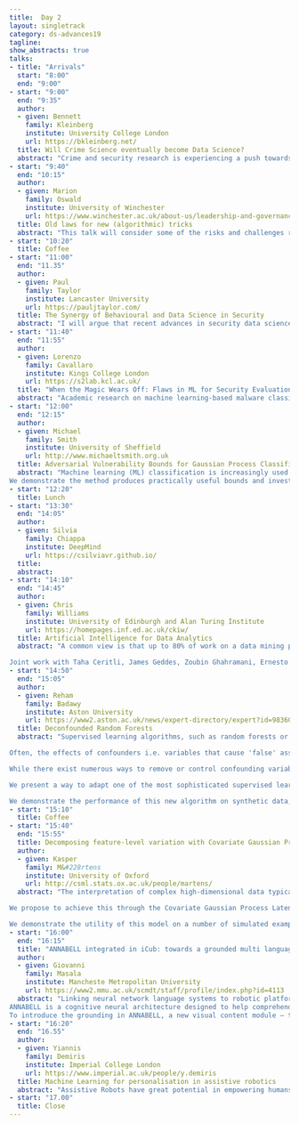 ```yaml
---
title:  Day 2
layout: singletrack
category: ds-advances19
tagline: 
show_abstracts: true
talks:
- title: "Arrivals"
  start: "8:00"
  end: "9:00"
- start: "9:00"
  end: "9:35"
  author:
  - given: Bennett
    family: Kleinberg
    institute: University College London
    url: https://bkleinberg.net/
  title: Will Crime Science eventually become Data Science?
  abstract: "Crime and security research is experiencing a push towards data science fueled by new challenges and stakeholder demand. With an increasing interest in understanding problems at scale and finding needles in haystacks, automated methods and data-driven approaches are embraced with the promise of solving long-standing and emerging problems. This talk will address the question of whether crime and security science will eventually become data science. It will outline ongoing work that harnesses data science for existing and emerging crime problems. The talk further discusses why we need to embrace data science and why we should cautious about doing so, and will highlight fallacies in the understanding of data science for crime science and provide an outlook on the merger of the disciplines."
- start: "9:40"
  end: "10:15"
  author:
  - given: Marion
    family: Oswald
    institute: University of Winchester
    url: https://www.winchester.ac.uk/about-us/leadership-and-governance/staff-directory/staff-profiles/oswald.php
  title: Old laws for new (algorithmic) tricks
  abstract: "This talk will consider some of the risks and challenges raised by the use of algorithm-assisted decision-making and predictive machine learning tools by the public sector, with a particular focus on policing and security. Alongside, it reviews a number of long-standing English administrative law rules designed to regulate the discretionary power of the state. The principles of administrative law are concerned with human decisions involved in the exercise of state power and discretion, thus offering a promising avenue for the regulation of the growing number of AI methods and applications deployed within the public sector. This talk will re-frame key rules for the new algorithmic environment and argues that 'old' law-interpreted for a new context-can help guide lawyers, data scientists and public sector practitioners alike when considering the development and deployment of new algorithmic tools."
- start: "10:20"
  title: Coffee
- start: "11:00"
  end: "11.35"
  author:
  - given: Paul
    family: Taylor
    institute: Lancaster University
    url: https://pauljtaylor.com/
  title: The Synergy of Behavioural and Data Science in Security
  abstract: "I will argue that recent advances in security data science have come not from statistical innovation but from innovation produced by behavioural theory. This is because the behavioural sciences have much to say about what to measure and how such measurement should be organised within data models. Behavioural science illuminates what predictors are useful, which makes tractable the statistical handling of complex social data. I will illustrate this behaviour—data science synergy by showing how research on insider threat derived a novel measure of social cohesion that differentiates insiders from their coworkers with greater accuracy than complex, mass-variable solutions. I will end by highlighting an enduring behavioural science problem in urgent need of some data science."
- start: "11:40"
  end: "11:55"
  author:
  - given: Lorenzo
    family: Cavallaro
    institute: Kings College London
    url: https://s2lab.kcl.ac.uk/
  title: "When the Magic Wears Off: Flaws in ML for Security Evaluations (and What to Do about It)"
  abstract: "Academic research on machine learning-based malware classification appears to leave very little room for improvement, boasting F1 performance figures of up to 0.99. Is the problem solved? In this talk, we argue that there is an endemic issue of inflated results due to two pervasive sources of experimental bias: spatial bias, caused by distributions of training and testing data not representative of a real-world deployment, and temporal bias, caused by incorrect splits of training and testing sets (e.g., in cross-validation) leading to impossible configurations. To overcome this issue, we propose a set of space and time constraints for experiment design. Furthermore, we introduce a new metric that summarizes the performance of a classifier over time, i.e., its expected robustness in a real-world setting. Finally, we present an algorithm to tune the performance of a given classifier. We have implemented our solutions in TESSERACT, an open source evaluation framework that allows a fair comparison of malware classifiers in a realistic setting. We used TESSERACT to evaluate two well-known malware classifiers from the literature on a dataset of 129K applications, demonstrating the distortion of results due to experimental bias and showcasing significant improvements from tuning."
- start: "12:00"
  end: "12:15"
  author:
  - given: Michael
    family: Smith
    institute: University of Sheffield
    url: http://www.michaeltsmith.org.uk
  title: Adversarial Vulnerability Bounds for Gaussian Process Classification
  abstract: "Machine learning (ML) classification is increasingly used in safety-critical systems. Protecting ML classifiers from adversarial examples (AEs) is crucial. In this paper we produce a bound that holds for the entire input domain, thus bounding the potential for any future adversarial method to cause misclassification. We use Gaussian process classification (GPC) due to its strong priors and uncertainty quantification and frame the problem as bounding the number of inputs that need perturbing to cause a confidently classified point to be confidently misclassified. 
We demonstrate the method produces practically useful bounds and investigate the effect of regularisation, comparing the results to logistic regression (LR). The method provides formal guarantees on the robustness of GPC."
- start: "12:20"
  title: Lunch
- start: "13:30"
  end: "14:05"
  author:
  - given: Silvia
    family: Chiappa
    institute: DeepMind
    url: https://csilviavr.github.io/
  title: 
  abstract: 
- start: "14:10"
  end: "14:45"
  author:
  - given: Chris
    family: Williams
    institute: University of Edinburgh and Alan Turing Institute
    url: https://homepages.inf.ed.ac.uk/ckiw/
  title: Artificial Intelligence for Data Analytics
  abstract: "A common view is that up to 80% of work on a data mining project is involved in data understanding, cleaning and preparation, yet machine learning has not focused very much on these topics.  I will describe issues around data parsing, obtaining (or inferring) a data dictionary, data integration, entity resolution, structural variability, identifying and repairing missing data, and anomaly detection and repair. I will discuss work from the AIDA project at the Alan Turing Institute which addresses some of these issues.

Joint work with Taha Ceritli, James Geddes, Zoubin Ghahramani, Ernesto Jimenez-Ruiz, Ian Horrocks, Alfredo Nazabal, Tomas Petricek, Charles Sutton, and Gerrit Van Den Burg."
- start: "14:50"
  end: "15:05"
  author:
  - given: Reham
    family: Badawy
    institute: Aston University
    url: https://www2.aston.ac.uk/news/expert-directory/expert?id=98360016-3d2b-4d49-9832-01adb6afcec3
  title: Deconfounded Random Forests
  abstract: "Supervised learning algorithms, such as random forests or deep nets, &#34;are associational&#34; techniques that attempt to optimise their parameters to infer an input-output relationship from data. However, association does not imply causation, and thus they often fail to generalise depending upon the specific causal structure generating the data. Research in adversarial examples and simple innocuous perturbations in image recognition reflect this. With little integration of expert domain knowledge and information on the data generating process, they are blind to the wider causal structure in which the specific input-output relationship of interest is embedded. 

Often, the effects of confounders i.e. variables that cause 'false' associations, must be ‘blocked’ or ‘controlled’ for, as they prevent accurate assessment of the predictive accuracy of the supervised learning when the causal setting changes. This situation, in which the causal structure is different between training/test data and the population data, occurs in most practical settings, which means that supervised learning algorithms are often useless in practice, and cross-validated results are unreliable. 

While there exist numerous ways to remove or control confounding variables including randomisation, restriction and matching, these are only applicable at the time of study design. Often, a single experimental dataset is such that it is not possible to estimate the extent to which the supervised learning algorithm will generalize to different causal settings. 

We present a way to adapt one of the most sophisticated supervised learning algorithms - random forests - to detect confounding within the structure of the model after training, we call this the &#34;deconfounded random forest&#34;. We also show how to modify the training step of the random forest in order to minimize the effect of known confounders, without the need for classical deconfounding methods such as stratification, which often requires excessively large amounts of data and may not be feasible if certain variables were not measured when the data was generated. 

We demonstrate the performance of this new algorithm on synthetic data, and on a real-world example in health informatics from an experiment using smartphones where the confounding effect is particularly strong. This is a prevailing problem in health informatics since there exists a complex relationship between patient-specific characteristics to clinically relevant endpoints which may be confounded by biological variation, as well as social and environmental factors that obstruct the naïve supervised model’s ability to generalise to different causal settings."
- start: "15:10"
  title: Coffee
- start: "15:40"
  end: "15:55"
  title: Decomposing feature-level variation with Covariate Gaussian Process Latent Variable Models
  author: 
  - given: Kasper
    family: M&#228rtens
    institute: University of Oxford
    url: http://csml.stats.ox.ac.uk/people/martens/
  abstract: "The interpretation of complex high-dimensional data typically requires the use of dimensionality reduction techniques to extract explanatory low-dimensional representations. However, these representations may not be sufficient or appropriate to aid interpretation, and in many real-world problems, the physical interpretation must be made in terms of the original features themselves. Therefore characterising the relationship between latent low-dimensional representations, external covariates, and feature-level variation can be critical. 

We propose to achieve this through the Covariate Gaussian Process Latent Variable Model (c-GPLVM) which embeds structured sparsity-inducing kernel decomposition within the GPLVM framework to allow the explicit disentanglement of feature-level variation in terms of covariate-dependent effects, contribution of latent variables, and interaction effects between the two. 

We demonstrate the utility of this model on a number of simulated examples and applications in disease progression modelling from high-dimensional gene expression data in the presence of additional phenotypes. In each setting we show that the c-GPLVM is able to effectively extract low-dimensional structures from high-dimensional data sets whilst allowing a breakdown of feature-level variability that is not present in other commonly used dimensionality reduction approaches. "
- start: "16:00"
  end: "16:15"
  title: "ANNABELL integrated in iCub: towards a grounded multi language system"
  author: 
  - given: Giovanni
    family: Masala
    institute: Mancheste Metropolitan University
    url: https://www2.mmu.ac.uk/scmdt/staff/profile/index.php?id=4113
  abstract: "Linking neural network language systems to robotic platforms enables to tackle the language grounding problem [1]. The grounding problem is strictly connected to the embodied approach to cognition in both natural and artificial cognitive systems. The primary accounts of grounded cognition address the role of the body in cognition, based on prevailing findings that bodily states can bootstrap cognitive skills. We propose an integrated platform build upon a cognitive neuroscience-inspired system called ANNABELL [2] and the iCub robot [3]. The ANNABELL system (Artificial Neural Network with Adaptive Behaviour Exploited for Language Learning) provides a critical development in the qualitative and quantitative scaling-up of neural network models exploited for language learning and understanding. The aim is to effectively perform open-ended, cumulative learning experiments to validate the neuro-robotic architecture for human-robot scenarios on joint object manipulation tasks and on conversational interactions with robot companions. 
ANNABELL is a cognitive neural architecture designed to help comprehend the cognitive processes involved in early language development through a large-scale neural network (2.1 million neurons, interconnected through 33 billion virtual connections) capable of learning thousands of words and sentences. The architecture of ANNABELL finds a correspondence with the Baddeley’s multi-component working memory model [4] comprising four main components: a verbal short-term memory (STM), a verbal long-term memory, a central executive and a reward structure. 
To introduce the grounding in ANNABELL, a new visual content module — the visuo-spatial sketchpad of the Baddeley’s architecture — is under development. The integrated platform between ANNABELL and iCub, is achieved through a Yet Another Robot Platform (YARP) interface [6]. The YARP module provides the common communication interface between the robot, the novel version of the ANNABELL system and further additional features namely a smart vision module, based on a deep learning approach [7] and a speech recognition module, based on Google Cloud Speech, to insert input by speech instead of written text. "
- start: "16:20"
  end: "16.55"
  author:
  - given: Yiannis
    family: Demiris
    institute: Imperial College London
    url: https://www.imperial.ac.uk/people/y.demiris
  title: Machine Learning for personalisation in assistive robotics
  abstract: "Assistive Robots have great potential in empowering humans with increased capabilities but for assistance to be most effective, it should be personalised to the individual. Machine learning has great potential for personalisation through the acquisition of physiological, behavioural and performance data through sensors. In this talk, I will describe our computational architectures for biologically inspired action understanding and user modelling through generative ensembles of machine learning algorithms working at multiple levels of abstraction. I will describe a range of applications demonstrating the use of data-driven personalisation in fields such as robotic wheelchairs for children, assisted dressing, robot-assisted education and human-vehicle interaction."
- start: "17.00"
  title: Close
---
```




